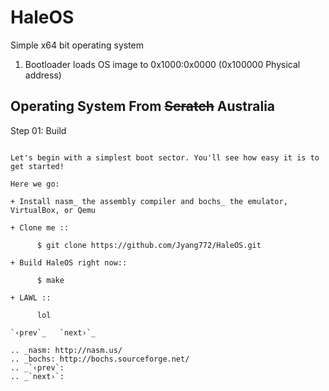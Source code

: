 HaleOS
======

Simple x64 bit operating system



1. Bootloader loads OS image to 0x1000:0x0000 (0x100000 Physical address)



Operating System From <del>Scratch</del> Australia
-----------------------------

Step 01: Build
````````````````````````

Let's begin with a simplest boot sector. You'll see how easy it is to get started!

Here we go:

+ Install nasm_ the assembly compiler and bochs_ the emulator, VirtualBox, or Qemu

+ Clone me ::

      $ git clone https://github.com/Jyang772/HaleOS.git

+ Build HaleOS right now::

      $ make
      
+ LAWL ::

      lol

`‹prev`_   `next›`_

.. _nasm: http://nasm.us/
.. _bochs: http://bochs.sourceforge.net/
.. _`‹prev`: 
.. _`next›`: 


